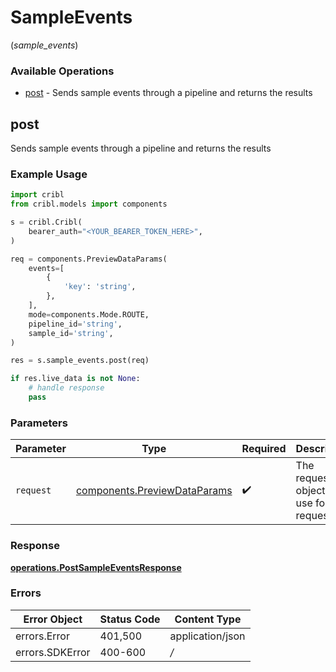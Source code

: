 # SampleEvents
(*sample_events*)

### Available Operations

* [post](#post) - Sends sample events through a pipeline and returns the results

## post

Sends sample events through a pipeline and returns the results

### Example Usage

```python
import cribl
from cribl.models import components

s = cribl.Cribl(
    bearer_auth="<YOUR_BEARER_TOKEN_HERE>",
)

req = components.PreviewDataParams(
    events=[
        {
            'key': 'string',
        },
    ],
    mode=components.Mode.ROUTE,
    pipeline_id='string',
    sample_id='string',
)

res = s.sample_events.post(req)

if res.live_data is not None:
    # handle response
    pass
```

### Parameters

| Parameter                                                                    | Type                                                                         | Required                                                                     | Description                                                                  |
| ---------------------------------------------------------------------------- | ---------------------------------------------------------------------------- | ---------------------------------------------------------------------------- | ---------------------------------------------------------------------------- |
| `request`                                                                    | [components.PreviewDataParams](../../models/components/previewdataparams.md) | :heavy_check_mark:                                                           | The request object to use for the request.                                   |


### Response

**[operations.PostSampleEventsResponse](../../models/operations/postsampleeventsresponse.md)**
### Errors

| Error Object     | Status Code      | Content Type     |
| ---------------- | ---------------- | ---------------- |
| errors.Error     | 401,500          | application/json |
| errors.SDKError  | 400-600          | */*              |
